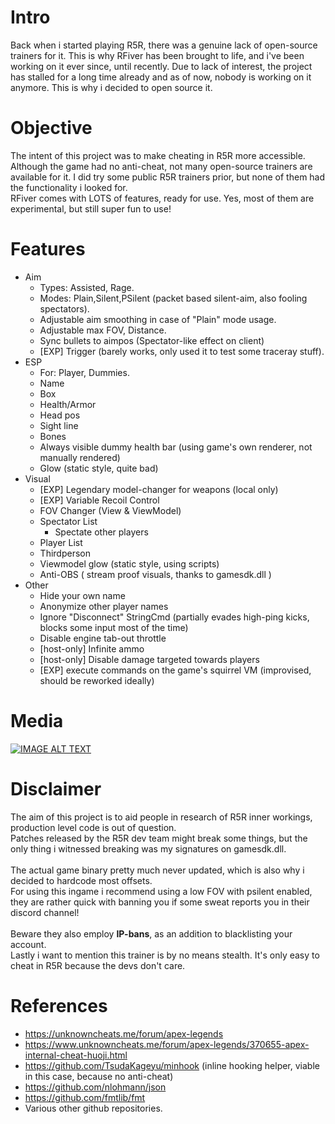 # Intro
Back when i started playing R5R, there was a genuine lack of open-source trainers for it. This is why RFiver has been brought to life, and i've been working on it ever since, until recently.
Due to lack of interest, the project has stalled for a long time already and as of now, nobody is working on it anymore. This is why i decided to open source it.
<br/>
# Objective
The intent of this project was to make cheating in R5R more accessible. Although the game had no anti-cheat, not many open-source trainers are available for it. I did try some public R5R trainers prior, but none of them had the functionality i looked for.<br>
RFiver comes with LOTS of features, ready for use. Yes, most of them are experimental, but still super fun to use!<br>
# Features
- Aim
   - Types: Assisted, Rage.
   - Modes: Plain,Silent,PSilent (packet based silent-aim, also fooling spectators).
   - Adjustable aim smoothing in case of "Plain" mode usage.
   - Adjustable max FOV, Distance.
   - Sync bullets to aimpos (Spectator-like effect on client)
   - [EXP] Trigger (barely works, only used it to test some traceray stuff).
- ESP
   - For: Player, Dummies.
   - Name
   - Box
   - Health/Armor
   - Head pos
   - Sight line
   - Bones
   - Always visible dummy health bar (using game's own renderer, not manually rendered)
   - Glow (static style, quite bad)
- Visual
   - [EXP] Legendary model-changer for weapons (local only)
   - [EXP] Variable Recoil Control
   - FOV Changer (View & ViewModel)
   - Spectator List
     - Spectate other players
   - Player List
   - Thirdperson
   - Viewmodel glow (static style, using scripts)
   - Anti-OBS ( stream proof visuals, thanks to gamesdk.dll )
- Other
   - Hide your own name
   - Anonymize other player names
   - Ignore "Disconnect" StringCmd (partially evades high-ping kicks, blocks some input most of the time)
   - Disable engine tab-out throttle
   - [host-only] Infinite ammo
   - [host-only] Disable damage targeted towards players
   - [EXP] execute commands on the game's squirrel VM (improvised, should be reworked ideally)
# Media
[![IMAGE ALT TEXT](http://img.youtube.com/vi/b4aU8pLgeDE/0.jpg)](http://www.youtube.com/watch?v=b4aU8pLgeDE "Video Title")
# Disclaimer
The aim of this project is to aid people in research of R5R inner workings, production level code is out of question.<br>
Patches released by the R5R dev team might break some things, but the only thing i witnessed breaking was my signatures on gamesdk.dll.<br><br>
The actual game binary pretty much never updated, which is also why i decided to hardcode most offsets.<br>
For using this ingame i recommend using a low FOV with psilent enabled, they are rather quick with banning you if some sweat reports you in their discord channel!<br><br> Beware they also employ **IP-bans**, as an addition to blacklisting your account.<br/>
Lastly i want to mention this trainer is by no means stealth. It's only easy to cheat in R5R because the devs don't care.<br>
# References
- https://unknowncheats.me/forum/apex-legends
- https://www.unknowncheats.me/forum/apex-legends/370655-apex-internal-cheat-huoji.html
- https://github.com/TsudaKageyu/minhook (inline hooking helper, viable in this case, because no anti-cheat)
- https://github.com/nlohmann/json
- https://github.com/fmtlib/fmt
- Various other github repositories.

